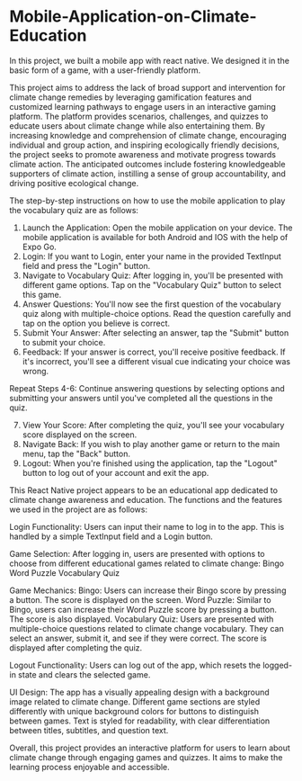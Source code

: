 # Mobile-Application-on-Climate-Education
In this project, we built a mobile app with react native. We designed it in the basic form of a game, with a user-friendly platform. 

This project aims to address the lack of broad support and intervention for climate change remedies by leveraging gamification features and customized learning pathways to engage users in an interactive gaming platform. The platform provides scenarios, challenges, and quizzes to educate users about climate change while also entertaining them. By increasing knowledge and comprehension of climate change, encouraging individual and group action, and inspiring ecologically friendly decisions, the project seeks to promote awareness and motivate progress towards climate action. The anticipated outcomes include fostering knowledgeable supporters of climate action, instilling a sense of group accountability, and driving positive ecological change.





The step-by-step instructions on how to use the mobile application to play the vocabulary quiz are as follows:

1. Launch the Application: Open the mobile application on your device. The mobile application is available for both Android and IOS with the help of Expo Go.
2. Login: If you want to Login, enter your name in the provided TextInput field and press the "Login" button.
3. Navigate to Vocabulary Quiz: After logging in, you'll be presented with different game options. Tap on the "Vocabulary Quiz" button to select this game.
4. Answer Questions: You'll now see the first question of the vocabulary quiz along with multiple-choice options. Read the question carefully and tap on the option you believe is correct.
5. Submit Your Answer: After selecting an answer, tap the "Submit" button to submit your choice.
6. Feedback: If your answer is correct, you'll receive positive feedback. If it's incorrect, you'll see a different visual cue indicating your choice was wrong.

Repeat Steps 4-6: Continue answering questions by selecting options and submitting your answers until you've completed all the questions in the quiz.

7. View Your Score: After completing the quiz, you'll see your vocabulary score displayed on the screen.
8. Navigate Back: If you wish to play another game or return to the main menu, tap the "Back" button.
9. Logout: When you're finished using the application, tap the "Logout" button to log out of your account and exit the app.






This React Native project appears to be an educational app dedicated to climate change awareness and education. The functions and the features we used in the project are as follows:

Login Functionality: Users can input their name to log in to the app. This is handled by a simple TextInput field and a Login button.

Game Selection: After logging in, users are presented with options to choose from different educational games related to climate change:
                Bingo
                Word Puzzle
                Vocabulary Quiz

Game Mechanics:
Bingo: Users can increase their Bingo score by pressing a button. The score is displayed on the screen.
Word Puzzle: Similar to Bingo, users can increase their Word Puzzle score by pressing a button. The score is also displayed.
Vocabulary Quiz: Users are presented with multiple-choice questions related to climate change vocabulary. They can select an answer, submit it, and see if they were correct. The score is displayed after
                completing the quiz.

Logout Functionality: Users can log out of the app, which resets the logged-in state and clears the selected game.

UI Design:
The app has a visually appealing design with a background image related to climate change.
Different game sections are styled differently with unique background colors for buttons to distinguish between games.
Text is styled for readability, with clear differentiation between titles, subtitles, and question text.

Overall, this project provides an interactive platform for users to learn about climate change through engaging games and quizzes. It aims to make the learning process enjoyable and accessible.




